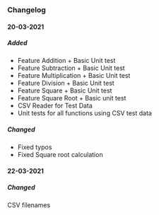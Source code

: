### Changelog

#### 20-03-2021

##### Added
- Feature Addition + Basic Unit test
- Feature Subtraction + Basic Unit test
- Feature Multiplication + Basic Unit test
- Feature Division + Basic Unit test
- Feature Square + Basic Unit test
- Feature Square Root + Basic unit test
- CSV Reader for Test Data
- Unit tests for all functions using CSV test data 

##### Changed
- Fixed typos
- Fixed Square root calculation

#### 22-03-2021

##### Changed
CSV filenames
